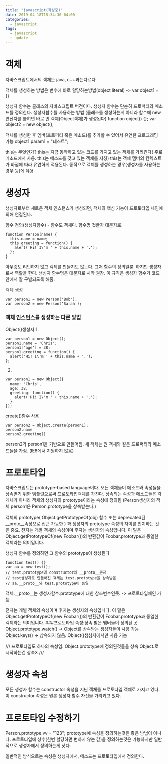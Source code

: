 ```yaml
---
title: "javascript(작성중)"
date: 2019-04-18T15:34:30-04:00
categories:
  - javascript
tags:
  - javascript
  - update
---
```


# 객체

자바스크립트에서의 객체는 java, c++과는다르다

객체를 생성하는 방법은 변수에 바로 할당하는방법(object literal)
-> var object1 = {}

생성자 함수는 클래스의 자바스크립트 버전이다. 생성자 함수는 단순히 프로퍼티와 메소드를 정의한다.
생성자함수를 사용하는 방법 (클래스를 생성하는게 아니라 함수에 new 연산자를 붙히면 바로 빈 객체(Object객체)가 생성된다)
function object() {};
var object2 = new object();

객체를 생성한 후 멤버(프로퍼티 혹은 메소드)를 추가할 수 있어서 유연한 프로그래밍 가능
object1.param1 = "테스트";

this는 무엇인가?
this는 지금 동작하고 있는 코드를 가지고 있는 객체를 가리킨다( 주로 메소드에서 사용. this는 메소드를 갖고 있는 객체를 지칭)
this는 객체 멤버의 컨텍스트가 바뀜에 따라 유연하게 적용된다.
동적으로 객체를 생성하는 경우(생성자를 사용하는 경우 등)에 유용

# 생성자

생성자로부터 새로운 객체 인스턴스가 생성되면, 객체의 핵심 기능이 프로토타입 체인에 의해 연결된다.

함수 정의(생성자함수)  - 함수도 객체다.  함수명 첫글자 대문자로.
```
function Person(name) {
  this.name = name;
  this.greeting = function() {
    alert('Hi! I\'m ' + this.name + '.');
  };
}
```
아무것도 리턴하지 않고 객체를 만들지도 않는다. 그저 함수의 정의일뿐. 하지만 생성자로서 역할을 한다.
생성자 함수명은 대문자로 시작 권장. 이 규칙은 생성자 함수가 코드안에서 잘 구별되도록 해줌.

객체 생성
```
var person1 = new Person('Bob');
var person2 = new Person('Sarah');
```


### 객체 인스턴스를 생성하는 다른 방법

Object()생성자
1. 
```
var person1 = new Object();
person1.name = 'Chris';
person1['age'] = 38;
person1.greeting = function() {
  alert('Hi! I\'m ' + this.name + '.');
};
```
2.
```
var person1 = new Object({
  name: 'Chris',
  age: 38,
  greeting: function() {
    alert('Hi! I\'m ' + this.name + '.');
  }
});
```

create()함수 사용
```
var person2 = Object.create(person1);
person2.name
person2.greeting()
```
person2가 person1을 기반으로 만들어짐. 새 객체는 원 객체와 같은 프로퍼티와 메소드들을 가짐.
(IE8에서 지원하지 않음)

# 프로토타입

자바스크립트는 prototype-based language이다. 모든 객체들이 메소드와 속성들을 상속받기 위한 템플릿으로써 프로토타입객체를 가진다.
상속되는 속성과 메소드들은 각 개체가 아니라 객체의 생성자의 prototype이라는 속성에 정의됨
(Person생성자의 객체 person1은 Person.prototype을 상속받는다.)

객체의 prototype( Object.getPrototypeOf(obj) 함수 또는 deprecated된 __proto__속성으로 접근 가능한 ) 과
생성자의 prototype 속성의 차이를 인지하는 것은 중요.
전자는 개별 객체의 속성이며 후자는 생성자의 속성입니다. 이 말은 Object.getPrototypeOf(new Foobar())의 반환값이 Foobar.prototype과 동일한 객체라는 의미입니다.

생성자 함수를 정의하면 그 함수의 prototype이 생성된다
```
function test() {}
var aa = new test();
// test.prototype에 constructor와 __proto__존재
// test생성자로 만들어진 객체는 test.prototype을 상속받음
// aa.__proto__와 test.prototype이 동일
```
객체.__proto__는 생성자함수.prototype에 대한 참조변수인듯.
-> 프로토타입체인 가능

전자는 개별 객체의 속성이며 후자는 생성자의 속성입니다. 이 말은 Object.getPrototypeOf(new Foobar())의 반환값이 Foobar.prototype과 동일한 객체라는 의미입니다.
###프로토타입 속성:상속 받은 멤버들이 정의된 곳
Object.prototype.watch() -> Object를 상속받는 생성자들이 사용 가능
Object.keys() -> 상속되지 않음. Object()생성자에서만 사용 가능

///
프로토타입도 하나의 속성임.
Object.prototype에 정의된것들을 상속
Object.로 시작하는건 상속X
///

# 생성자 속성

모든 생성자 함수는 constructor 속성을 지닌 객체를 프로토타입 객체로 가지고 있다. 이 constructor 속성은 원본 생성자 함수 자신을 가리키고 있다.

# 프로토타입 수정하기

Person.prototype.vv = "123";
prototype에 속성을 정의하는것은 좋은 방법이 아니다.
프로토타입에 상수(한번 할당하면 변하지 않는 값)을 정의하는것은 가능하지만 일반적으로 생성자에서 정의하는게 낫다.

일반적인 방식으로는 속성은 생성자에서, 메소드는 프로토타입에서 정의한다. 

